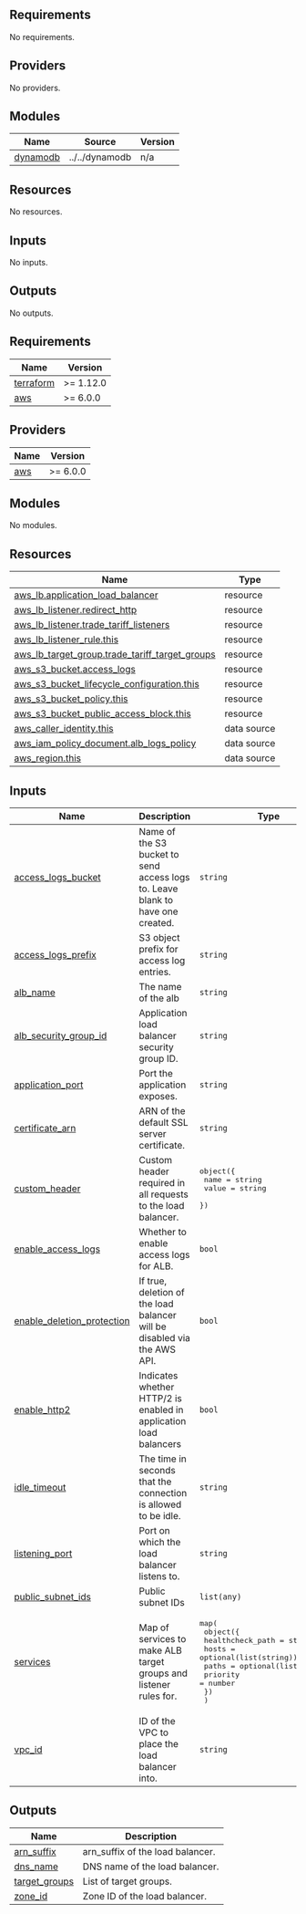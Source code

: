 ## Requirements

No requirements.

## Providers

No providers.

## Modules

| Name | Source | Version |
|------|--------|---------|
| <a name="module_dynamodb"></a> [dynamodb](#module\_dynamodb) | ../../dynamodb | n/a |

## Resources

No resources.

## Inputs

No inputs.

## Outputs

No outputs.
<!-- BEGIN_TF_DOCS -->
## Requirements

| Name | Version |
|------|---------|
| <a name="requirement_terraform"></a> [terraform](#requirement\_terraform) | >= 1.12.0 |
| <a name="requirement_aws"></a> [aws](#requirement\_aws) | >= 6.0.0 |

## Providers

| Name | Version |
|------|---------|
| <a name="provider_aws"></a> [aws](#provider\_aws) | >= 6.0.0 |

## Modules

No modules.

## Resources

| Name | Type |
|------|------|
| [aws_lb.application_load_balancer](https://registry.terraform.io/providers/hashicorp/aws/latest/docs/resources/lb) | resource |
| [aws_lb_listener.redirect_http](https://registry.terraform.io/providers/hashicorp/aws/latest/docs/resources/lb_listener) | resource |
| [aws_lb_listener.trade_tariff_listeners](https://registry.terraform.io/providers/hashicorp/aws/latest/docs/resources/lb_listener) | resource |
| [aws_lb_listener_rule.this](https://registry.terraform.io/providers/hashicorp/aws/latest/docs/resources/lb_listener_rule) | resource |
| [aws_lb_target_group.trade_tariff_target_groups](https://registry.terraform.io/providers/hashicorp/aws/latest/docs/resources/lb_target_group) | resource |
| [aws_s3_bucket.access_logs](https://registry.terraform.io/providers/hashicorp/aws/latest/docs/resources/s3_bucket) | resource |
| [aws_s3_bucket_lifecycle_configuration.this](https://registry.terraform.io/providers/hashicorp/aws/latest/docs/resources/s3_bucket_lifecycle_configuration) | resource |
| [aws_s3_bucket_policy.this](https://registry.terraform.io/providers/hashicorp/aws/latest/docs/resources/s3_bucket_policy) | resource |
| [aws_s3_bucket_public_access_block.this](https://registry.terraform.io/providers/hashicorp/aws/latest/docs/resources/s3_bucket_public_access_block) | resource |
| [aws_caller_identity.this](https://registry.terraform.io/providers/hashicorp/aws/latest/docs/data-sources/caller_identity) | data source |
| [aws_iam_policy_document.alb_logs_policy](https://registry.terraform.io/providers/hashicorp/aws/latest/docs/data-sources/iam_policy_document) | data source |
| [aws_region.this](https://registry.terraform.io/providers/hashicorp/aws/latest/docs/data-sources/region) | data source |

## Inputs

| Name | Description | Type | Default | Required |
|------|-------------|------|---------|:--------:|
| <a name="input_access_logs_bucket"></a> [access\_logs\_bucket](#input\_access\_logs\_bucket) | Name of the S3 bucket to send access logs to. Leave blank to have one created. | `string` | `null` | no |
| <a name="input_access_logs_prefix"></a> [access\_logs\_prefix](#input\_access\_logs\_prefix) | S3 object prefix for access log entries. | `string` | `null` | no |
| <a name="input_alb_name"></a> [alb\_name](#input\_alb\_name) | The name of the alb | `string` | n/a | yes |
| <a name="input_alb_security_group_id"></a> [alb\_security\_group\_id](#input\_alb\_security\_group\_id) | Application load balancer security group ID. | `string` | n/a | yes |
| <a name="input_application_port"></a> [application\_port](#input\_application\_port) | Port the application exposes. | `string` | `8080` | no |
| <a name="input_certificate_arn"></a> [certificate\_arn](#input\_certificate\_arn) | ARN of the default SSL server certificate. | `string` | n/a | yes |
| <a name="input_custom_header"></a> [custom\_header](#input\_custom\_header) | Custom header required in all requests to the load balancer. | <pre>object({<br/>    name  = string<br/>    value = string<br/>  })</pre> | n/a | yes |
| <a name="input_enable_access_logs"></a> [enable\_access\_logs](#input\_enable\_access\_logs) | Whether to enable access logs for ALB. | `bool` | `false` | no |
| <a name="input_enable_deletion_protection"></a> [enable\_deletion\_protection](#input\_enable\_deletion\_protection) | If true, deletion of the load balancer will be disabled via the AWS API. | `bool` | `true` | no |
| <a name="input_enable_http2"></a> [enable\_http2](#input\_enable\_http2) | Indicates whether HTTP/2 is enabled in application load balancers | `bool` | `true` | no |
| <a name="input_idle_timeout"></a> [idle\_timeout](#input\_idle\_timeout) | The time in seconds that the connection is allowed to be idle. | `string` | `60` | no |
| <a name="input_listening_port"></a> [listening\_port](#input\_listening\_port) | Port on which the load balancer listens to. | `string` | `443` | no |
| <a name="input_public_subnet_ids"></a> [public\_subnet\_ids](#input\_public\_subnet\_ids) | Public subnet IDs | `list(any)` | n/a | yes |
| <a name="input_services"></a> [services](#input\_services) | Map of services to make ALB target groups and listener rules for. | <pre>map(<br/>    object({<br/>      healthcheck_path = string<br/>      hosts            = optional(list(string))<br/>      paths            = optional(list(string))<br/>      priority         = number<br/>    })<br/>  )</pre> | n/a | yes |
| <a name="input_vpc_id"></a> [vpc\_id](#input\_vpc\_id) | ID of the VPC to place the load balancer into. | `string` | n/a | yes |

## Outputs

| Name | Description |
|------|-------------|
| <a name="output_arn_suffix"></a> [arn\_suffix](#output\_arn\_suffix) | arn\_suffix of the load balancer. |
| <a name="output_dns_name"></a> [dns\_name](#output\_dns\_name) | DNS name of the load balancer. |
| <a name="output_target_groups"></a> [target\_groups](#output\_target\_groups) | List of target groups. |
| <a name="output_zone_id"></a> [zone\_id](#output\_zone\_id) | Zone ID of the load balancer. |
<!-- END_TF_DOCS -->
